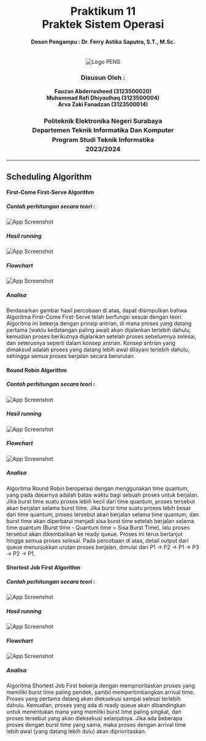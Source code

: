 <div align="center">
  <h1 style="text-align: center;font-weight: bold">Praktikum 11<br>Praktek Sistem Operasi</h1>
  <h4 style="text-align: center;">Dosen Pengampu : Dr. Ferry Astika Saputra, S.T., M.Sc.</h4>
</div>
<br />
<div align="center">
  <img src="https://upload.wikimedia.org/wikipedia/id/4/44/Logo_PENS.png" alt="Logo PENS">
  <h3 style="text-align: center;">Disusun Oleh : </h3>
  <p style="text-align: center;">
    <strong>Fauzan Abderrasheed (3123500020) </strong><br>
    <strong>Muhammad Rafi Dhiyaulhaq (3123500004) </strong><br>
    <strong>Arva Zaki Fanadzan (3123500014)</strong>
  </p>
<h3 style="text-align: center;line-height: 1.5">Politeknik Elektronika Negeri Surabaya<br>Departemen Teknik Informatika Dan Komputer<br>Program Studi Teknik Informatika<br>2023/2024</h3>
  <hr>
</div>

## Scheduling Algorithm

#### First-Come First-Serve Algorithm

##### Contoh perhitungan secara teori : 

![App Screenshot](img/fcfsteori.jpg)

##### Hasil running

![App Screenshot](img/running-FCFS.png)

##### Flowchart

![App Screenshot](img/FCFS-Flowchart.jpg)

##### Analisa 

Berdasarkan gambar hasil percobaan di atas, dapat disimpulkan bahwa Algoritma First-Come First-Serve telah berfungsi sesuai dengan teori. Algoritma ini bekerja dengan prinsip antrian, di mana proses yang datang pertama (waktu kedatangan paling awal) akan dijalankan terlebih dahulu, kemudian proses berikutnya dijalankan setelah proses sebelumnya selesai, dan seterusnya seperti dalam konsep antrian. Konsep antrian yang dimaksud adalah proses yang datang lebih awal dilayani terlebih dahulu, sehingga semua proses berjalan secara berurutan.

#### Round Robin Algorithm

##### Contoh perhitungan secara teori : 

![App Screenshot](img/Round-Robin-Teori.png)

##### Hasil running

![App Screenshot](img/running-Robin.png)

##### Flowchart

![App Screenshot](img/Round-Robin-Flowchart.jpg)

##### Analisa 

Algoritma Round Robin beroperasi dengan menggunakan time quantum, yang pada dasarnya adalah batas waktu bagi sebuah proses untuk berjalan. Jika burst time suatu proses lebih kecil dari time quantum, proses tersebut akan berjalan selama burst time. Jika burst time suatu proses lebih besar dari time quantum, proses tersebut akan berjalan selama time quantum, dan burst time akan diperbarui menjadi sisa burst time setelah berjalan selama time quantum (Burst time - Quantum time = Sisa Burst Time), lalu proses tersebut akan dikembalikan ke ready queue. Proses ini terus berlanjut hingga semua proses selesai. Pada percobaan di atas, detail output dari queue menunjukkan urutan proses berjalan, dimulai dari P1 -> P2 -> P1 -> P3 -> P2 -> P1.

#### Shortest Job First Algorithm

##### Contoh perhitungan secara teori : 

![App Screenshot](img/SJF-Teori.png)

##### Hasil running

![App Screenshot](img/running-SJF.png)

##### Flowchart

![App Screenshot](img/SJF-Flowchart.jpg)

##### Analisa 

Algoritma Shortest Job First bekerja dengan memprioritaskan proses yang memiliki burst time paling pendek, sambil mempertimbangkan arrival time. Proses yang pertama datang akan dieksekusi sampai selesai terlebih dahulu. Kemudian, proses yang ada di ready queue akan dibandingkan untuk menentukan mana yang memiliki burst time paling singkat, dan proses tersebut yang akan dieksekusi selanjutnya. Jika ada beberapa proses dengan burst time yang sama, maka proses dengan arrival time lebih awal (yang datang lebih dulu) akan diprioritaskan.